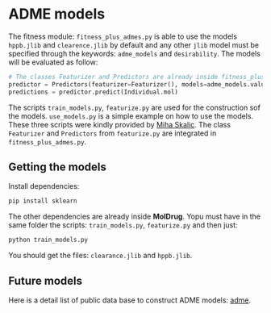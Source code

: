 # ADME models

The fitness module: `fitness_plus_admes.py` is able to use the models `hppb.jlib` and `clearence.jlib` by default and any other `jlib` model must be specified through the keywords: `adme_models` and `desirability`. The models will be evaluated as follow:

```python
# The classes Featurizer and Predictors are already inside fitness_plus_admes.py
predictor = Predictors(featurizer=Featurizer(), models=adme_models.values())
predictions = predictor.predict(Individual.mol)
```

The scripts `train_models.py`, `featurize.py` are used for the construction sof the models. `use_models.py` is a simple example on how to use the models. These three scripts were kindly provided by [Miha Skalic](https://github.com/miha-skalic). The class `Featurizer` and `Predictors` from `featurize.py` are integrated in `fitness_plus_admes.py`.

## Getting the models

Install dependencies:

```bash
pip install sklearn
```

The other dependencies are already inside **MolDrug**. Yopu must have in the same folder the scripts: `train_models.py`, `featurize.py` and then just:

```bash
python train_models.py
```

You should get the files: `clearance.jlib` and `hppb.jlib`.


## Future models

Here  is a detail list of public data base to construct ADME models: [adme](https://tdcommons.ai/single_pred_tasks/adme/).
